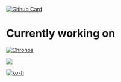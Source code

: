 <!--### Hi there 👋 

[![swc](http://www.biego.tech/sweatcoin/)](https://sweatco.in/hi/fbiego)


[![commits.top ranking](http://biego.tech/commits?user=fbiego&country=kenya&bg_color=111&text_color=77fe89&border_color=77fe89)](https://github.com/fbiego/commits-top-badge)

-->

<!--
**fbiego/fbiego** is a ✨ _special_ ✨ repository because its `README.md` (this file) appears on your GitHub profile.

Here are some ideas to get you started:

- 🔭 I’m currently working on ...
- 🌱 I’m currently learning ...
- 👯 I’m looking to collaborate on ...
- 🤔 I’m looking for help with ...
- 💬 Ask me about ...
- 📫 How to reach me: ...
- 😄 Pronouns: ...
- ⚡ Fun fact: ...

![fbiego stats](https://github-readme-stats.vercel.app/api?username=fbiego&show_icons=true&theme=chartreuse-dark&count_private=true)

![fbiego stats](https://github-readme-stats.vercel.app/api/top-langs/?username=fbiego&layout=compact&show_icons=true&theme=chartreuse-dark)


[![Readme Card](https://github-readme-stats.vercel.app/api/pin/?username=fbiego&repo=apn-list&show_owner=true&theme=chartreuse-dark)](https://github.com/fbiego/apn-list)

![Snake animation](https://github.com/Lucbm99/Lucbm99/blob/output/github-contribution-grid-snake.svg)


[![World-Cup Badge](https://iot.fbiego.com/worldcup/badge)](https://github.com/fbiego/world-cup)


[<img src="https://github.com/fbiego/DT78-App-Android/raw/dev/resources/chronos_banner_gp.png?raw=true" height="auto" width="720" align="left"  style="border-radius:50px">](https://fbiego.com/chronos/app?id=github)

-->


[![Github Card](https://felix.fbiego.com/github/?id=stats&username=fbiego)](https://felix.fbiego.com/)

<!--

[![Readme Card](https://github-readme-stats.vercel.app/api/pin/?username=fbiego&repo=Lumia-ESP32&show_owner=true&theme=chartreuse-dark)](https://github.com/fbiego/Lumia-ESP32)

[<img src="https://github.com/fbiego/Lumia-ESP32/raw/main/simulation.gif" width="320" height="480" alt="simulator video"/>](https://github.com/fbiego/Lumia-ESP32)


![Snake animation](gitartwork.svg)
-->
# Currently working on

[![Chronos](https://fbiego.com/chronos/badge)](https://fbiego.com/chronos/)

[![](https://visitcount.itsvg.in/api?id=fbiego&label=Views&color=8&icon=0&pretty=false)](https://visitcount.itsvg.in)

[![ko-fi](https://ko-fi.com/img/githubbutton_sm.svg)](https://ko-fi.com/U6U0CX8SX)

